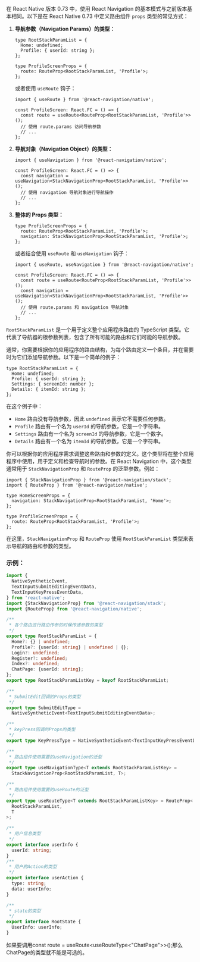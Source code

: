 在 React Native 版本 0.73 中，使用 React Navigation 的基本模式与之前版本基本相同。以下是在 React Native 0.73 中定义路由组件 `props` 类型的常见方式：

1. **导航参数（Navigation Params）的类型：**

   ```tsx
   type RootStackParamList = {
     Home: undefined;
     Profile: { userId: string };
   };
   
   type ProfileScreenProps = {
     route: RouteProp<RootStackParamList, 'Profile'>;
   };
   ```

   或者使用 `useRoute` 钩子：

   ```tsx
   import { useRoute } from '@react-navigation/native';
   
   const ProfileScreen: React.FC = () => {
     const route = useRoute<RouteProp<RootStackParamList, 'Profile'>>();
     // 使用 route.params 访问导航参数
     // ...
   };
   ```

2. **导航对象（Navigation Object）的类型：**

   ```tsx
   import { useNavigation } from '@react-navigation/native';
   
   const ProfileScreen: React.FC = () => {
     const navigation = useNavigation<StackNavigationProp<RootStackParamList, 'Profile'>>();
     // 使用 navigation 导航对象进行导航操作
     // ...
   };
   ```

3. **整体的 Props 类型：**

   ```tsx
   type ProfileScreenProps = {
     route: RouteProp<RootStackParamList, 'Profile'>;
     navigation: StackNavigationProp<RootStackParamList, 'Profile'>;
   };
   ```

   或者结合使用 `useRoute` 和 `useNavigation` 钩子：

   ```tsx
   import { useRoute, useNavigation } from '@react-navigation/native';
   
   const ProfileScreen: React.FC = () => {
     const route = useRoute<RouteProp<RootStackParamList, 'Profile'>>();
     const navigation = useNavigation<StackNavigationProp<RootStackParamList, 'Profile'>>();
     // 使用 route.params 和 navigation 导航对象
     // ...
   };
   ```

`RootStackParamList` 是一个用于定义整个应用程序路由的 TypeScript 类型。它代表了导航器的根参数列表，包含了所有可能的路由和它们可能的导航参数。

通常，你需要根据你的应用程序的路由结构，为每个路由定义一个条目，并在需要时为它们添加导航参数。以下是一个简单的例子：

```tsx
type RootStackParamList = {
  Home: undefined;
  Profile: { userId: string };
  Settings: { screenId: number };
  Details: { itemId: string };
};
```

在这个例子中：

- `Home` 路由没有导航参数，因此 `undefined` 表示它不需要任何参数。
- `Profile` 路由有一个名为 `userId` 的导航参数，它是一个字符串。
- `Settings` 路由有一个名为 `screenId` 的导航参数，它是一个数字。
- `Details` 路由有一个名为 `itemId` 的导航参数，它是一个字符串。

你可以根据你的应用程序需求调整这些路由和参数的定义。这个类型将在整个应用程序中使用，用于定义和检查导航时的参数。在 React Navigation 中，这个类型通常用于 `StackNavigationProp` 和 `RouteProp` 的泛型参数。例如：

```tsx
import { StackNavigationProp } from '@react-navigation/stack';
import { RouteProp } from '@react-navigation/native';

type HomeScreenProps = {
  navigation: StackNavigationProp<RootStackParamList, 'Home'>;
};

type ProfileScreenProps = {
  route: RouteProp<RootStackParamList, 'Profile'>;
};
```

在这里，`StackNavigationProp` 和 `RouteProp` 使用 `RootStackParamList` 类型来表示导航的路由和参数的类型。







### 示例：

```ts
import {
  NativeSyntheticEvent,
  TextInputSubmitEditingEventData,
  TextInputKeyPressEventData,
} from 'react-native';
import {StackNavigationProp} from '@react-navigation/stack';
import {RouteProp} from '@react-navigation/native';

/**
 * 各个路由进行路由传参的时候传递参数的类型
 */
export type RootStackParamList = {
  Home?: {} | undefined;
  Profile?: {userId: string} | undefined | {};
  Login?: undefined;
  Register?: undefined;
  Index?: undefined;
  ChatPage: {userId: string};
};
export type RootStackParamListKey = keyof RootStackParamList;

/**
 * SubmitEdit回调的Props的类型
 */
export type SubmitEditType =
  NativeSyntheticEvent<TextInputSubmitEditingEventData>;

/**
 * keyPress回调的Props的类型
 */
export type KeyPressType = NativeSyntheticEvent<TextInputKeyPressEventData>;

/**
 * 路由组件使用需要的useNavigation的泛型
 */
export type useNavigationType<T extends RootStackParamListKey> =
  StackNavigationProp<RootStackParamList, T>;

/**
 * 路由组件使用需要的useRoute的泛型
 */
export type useRouteType<T extends RootStackParamListKey> = RouteProp<
  RootStackParamList,
  T
>;

/**
 * 用户信息类型
 */
export interface userInfo {
  userId: string;
}
/**
 * 用户的Action的类型
 */
export interface userAction {
  type: string;
  data: userInfo;
}

/**
 * state的类型
 */
export interface RootState {
  UserInfo: userInfo;
}

```

如果要调用const route = useRoute<useRouteType<"ChatPage">>();那么ChatPage的类型就不能是可选的。